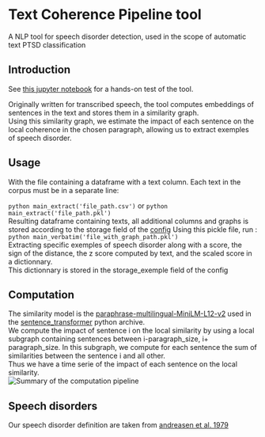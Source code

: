 # Text Coherence Pipeline tool

A NLP tool for speech disorder detection, used in the scope of automatic text PTSD classification

## Introduction
See [this jupyter notebook](https://github.com/SB-ENSEA/text_coherence_pipeline/blob/main/draft.ipynb) for a hands-on test of the tool.

Originally written for transcribed speech, the tool computes embeddings of sentences in the text and stores them in a similarity graph.  
Using this similarity graph, we estimate the impact of each sentence on the local coherence in the chosen paragraph, allowing us to extract exemples of speech disorder.  

## Usage

With the file containing a dataframe with a text column. Each text in the corpus must be in a separate line:  

`python main_extract('file_path.csv')` or `python main_extract('file_path.pkl')`  
Resulting dataframe containing texts, all additional columns and graphs is stored according to the storage field of the [config](https://github.com/SB-ENSEA/text_coherence_pipeline/blob/main/config.yaml)
Using this pickle file, run : 
`python main_verbatim('file_with_graph_path.pkl')`  
Extracting specific exemples of speech disorder along with a score, the sign of the distance, the z score computed by text, and the scaled score in a dictionnary.  
This dictionnary is stored in the storage_exemple field of the config

## Computation
The similarity model is the [paraphrase-multilingual-MiniLM-L12-v2](https://huggingface.co/sentence-transformers/paraphrase-multilingual-MiniLM-L12-v2) used in the [sentence_transformer](https://www.sbert.net/) python archive.  
We compute the impact of sentence i on the local similarity by using a local subgraph containing sentences between i-paragraph_size, i+ paragraph_size. 
In this subgraph, we compute for each sentence the sum of similarities between the sentence i and all other.  
Thus we have a time serie of the impact of each sentence on the local similarity.  
![Summary of the computation pipeline]()

## Speech disorders
Our speech disorder definition are taken from [andreasen et al. 1979](https://doi.org/10.1001/archpsyc.1979.01780120045006)



